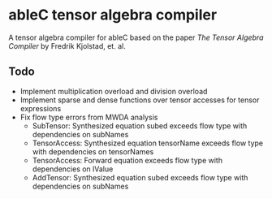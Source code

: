 # ableC tensor algebra compiler
A tensor algebra compiler for ableC based on the paper *The Tensor Algebra Compiler* by Fredrik Kjolstad, et. al.

## Todo
* Implement multiplication overload and division overload
* Implement sparse and dense functions over tensor accesses for tensor expressions
* Fix flow type errors from MWDA analysis
  * SubTensor: Synthesized equation subed exceeds flow type with dependencies on subNames
  * TensorAccess: Synthesized equation tensorName exceeds flow type with dependencies on tensorNames
  * TensorAccess: Forward equation exceeds flow type with dependencies on lValue
  * AddTensor: Synthesized equation subed exceeds flow type with dependencies on subNames
